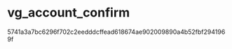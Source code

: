vg_account_confirm
==================
5741a3a7bc6296f702c2eedddcffead618674ae902009890a4b52fbf2941969f
